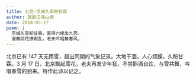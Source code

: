 ```yaml
---
title: 七绝·京城久旱盼甘霖
author: 放歌江海山阙
date: 2018-03-17
poem: |
  京城久旱盼甘霖，喜得六棱出九宫。
  漫舞琼花撩眼乱，老夫吟唱舞春风。
---
```


北京已有 147 天无雨雪，超出同期的气象记录。大地干涸，人心烦躁，久盼甘霖。3 月 17 日，北京飘起雪花，老夫再发少年狂，不禁斟酒自饮，与雪共舞，吟唱春雪的到来。特作此诗以记之。
